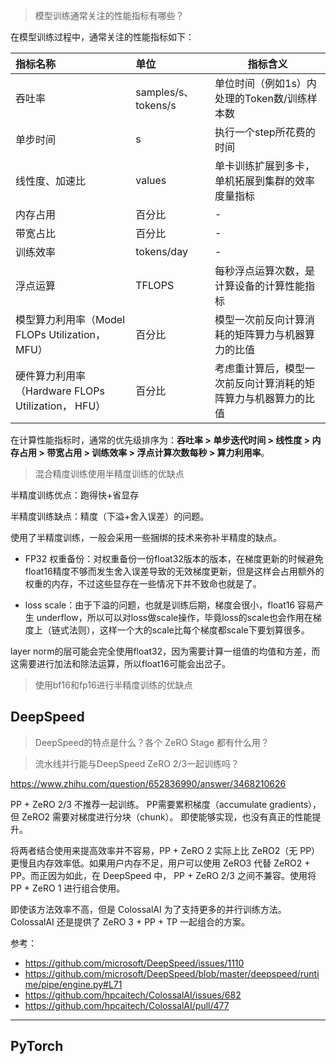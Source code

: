 


> 模型训练通常关注的性能指标有哪些？

在模型训练过程中，通常关注的性能指标如下：

| 指标名称  | 单位                 |  指标含义       |
| :---- | :----------------- | ----- |
| 吞吐率   | samples/s、tokens/s | 单位时间（例如1s）内处理的Token数/训练样本数  |
| 单步时间  | s                  |   执行一个step所花费的时间  |
| 线性度、加速比   | values             | 单卡训练扩展到多卡，单机拓展到集群的效率度量指标  |
| 内存占用  | 百分比                | -  |
| 带宽占比  | 百分比                | -  |
| 训练效率  | tokens/day         | -  |
| 浮点运算  | TFLOPS           | 每秒浮点运算次数，是计算设备的计算性能指标  |
| 模型算力利用率（Model FLOPs Utilization， MFU）| 百分比  | 模型一次前反向计算消耗的矩阵算力与机器算力的比值  |
| 硬件算力利用率（Hardware FLOPs Utilization， HFU）| 百分比 | 考虑重计算后，模型一次前反向计算消耗的矩阵算力与机器算力的比值  |


在计算性能指标时，通常的优先级排序为：**吞吐率 > 单步迭代时间 > 线性度 > 内存占用 > 带宽占用 > 训练效率 > 浮点计算次数每秒 > 算力利用率**。




> 混合精度训练使用半精度训练的优缺点

半精度训练优点：跑得快+省显存

半精度训练缺点：精度（下溢+舍入误差）的问题。

使用了半精度训练，一般会采用一些捆绑的技术来弥补半精度的缺点。

- FP32 权重备份：对权重备份一份float32版本的版本，在梯度更新的时候避免float16精度不够而发生舍入误差导致的无效梯度更新，但是这样会占用额外的权重的内存，不过这些显存在一些情况下并不致命也就是了。

- loss scale：由于下溢的问题，也就是训练后期，梯度会很小，float16 容易产生 underflow，所以可以对loss做scale操作，毕竟loss的scale也会作用在梯度上（链式法则），这样一个大的scale比每个梯度都scale下要划算很多。


layer norm的层可能会完全使用float32，因为需要计算一组值的均值和方差，而这需要进行加法和除法运算，所以float16可能会出岔子。

> 使用bf16和fp16进行半精度训练的优缺点



## DeepSpeed


> DeepSpeed的特点是什么？各个 ZeRO Stage 都有什么用？



> 流水线并行能与DeepSpeed ZeRO 2/3一起训练吗？


https://www.zhihu.com/question/652836990/answer/3468210626

PP + ZeRO 2/3 不推荐一起训练。 PP需要累积梯度（accumulate gradients），但 ZeRO2 需要对梯度进行分块（chunk）。 即使能够实现，也没有真正的性能提升。

将两者结合使用来提高效率并不容易，PP + ZeRO 2 实际上比 ZeRO2（无 PP）更慢且内存效率低。如果用户内存不足，用户可以使用 ZeRO3 代替 ZeRO2 + PP。而正因为如此，在 DeepSpeed 中， PP + ZeRO 2/3 之间不兼容。使用将 PP + ZeRO 1 进行组合使用。

即使该方法效率不高，但是 ColossalAI 为了支持更多的并行训练方法。ColossalAI 还是提供了 ZeRO 3 + PP + TP 一起组合的方案。

参考：
- https://github.com/microsoft/DeepSpeed/issues/1110
- https://github.com/microsoft/DeepSpeed/blob/master/deepspeed/runtime/pipe/engine.py#L71
- https://github.com/hpcaitech/ColossalAI/issues/682
- https://github.com/hpcaitech/ColossalAI/pull/477






---


## PyTorch











